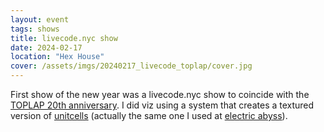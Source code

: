```yaml
---
layout: event
tags: shows
title: livecode.nyc show
date: 2024-02-17
location: "Hex House"
cover: /assets/imgs/20240217_livecode_toplap/cover.jpg
---
```


First show of the new year was a livecode.nyc show to coincide with the [TOPLAP 20th anniversary](https://blog.toplap.org/). I did viz using a system that creates a textured version of [unitcells](/systems/unitcell/) (actually the same one I used at [electric abyss](/events/20231208_electric_abyss/)).
